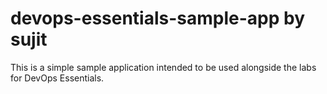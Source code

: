 # devops-essentials-sample-app by sujit

This is a simple sample application intended to be used alongside the labs for DevOps Essentials.
